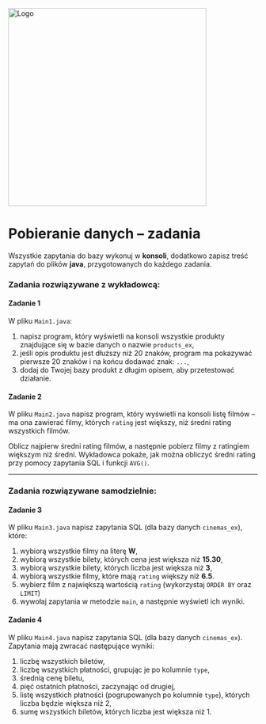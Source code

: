 <img alt="Logo" src="http://coderslab.pl/svg/logo-coderslab.svg" width="400">

#  Pobieranie danych – zadania

Wszystkie zapytania do bazy wykonuj w **konsoli**, dodatkowo zapisz treść zapytań do plików **java**, przygotowanych do każdego zadania.

### Zadania rozwiązywane z wykładowcą:

#### Zadanie 1

W pliku `Main1.java`:

1. napisz program, który wyświetli na konsoli wszystkie produkty znajdujące się w bazie danych o nazwie ```products_ex```,
2. jeśli opis produktu jest dłuższy niż 20 znaków, program ma pokazywać pierwsze 20 znaków i na końcu dodawać znak: `...`,
3. dodaj do Twojej bazy produkt z długim opisem, aby przetestować działanie.

#### Zadanie 2

W pliku `Main2.java` napisz program, który wyświetli na konsoli listę filmów – ma ona zawierać filmy, których `rating` jest większy, niż średni rating wszystkich filmów.  
  
Oblicz najpierw średni rating filmów, a następnie pobierz filmy z ratingiem większym niż średni.
Wykładowca pokaże, jak można obliczyć średni rating przy pomocy zapytania SQL i funkcji `AVG()`.

-----------------------------------------------------------------------------

### Zadania rozwiązywane samodzielnie:

#### Zadanie 3

W pliku `Main3.java` napisz zapytania SQL (dla bazy danych ```cinemas_ex```), które:

1. wybiorą wszystkie filmy na literę **W**,  
2. wybiorą wszystkie bilety, których cena jest większa niż **15.30**,  
3. wybiorą wszystkie bilety, których liczba jest większa niż **3**,  
4. wybiorą wszystkie filmy, które mają `rating` większy niż **6.5**.  
5. wybierz film z największą wartością `rating` (wykorzystaj `ORDER BY` oraz `LIMIT`)
6. wywołaj zapytania w metodzie `main`, a następnie wyświetl ich wyniki.


#### Zadanie 4

W pliku `Main4.java` napisz zapytania SQL (dla bazy danych `cinemas_ex`). Zapytania mają zwracać następujące wyniki:  

1. liczbę wszystkich biletów,
2. liczbę wszystkich płatności, grupując je po kolumnie `type`,
3. średnią cenę biletu,
4. pięć ostatnich płatności, zaczynając od drugiej,
5. listę wszystkich płatności (pogrupowanych po kolumnie `type`), których liczba będzie większa niż 2,
6. sumę wszystkich biletów, których liczba jest większa niż 1.
